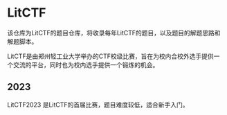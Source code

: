 # LitCTF
该仓库为LitCTF的题目仓库，将收录每年LitCTF的题目，以及题目的解题思路和解题脚本。

LitCTF是由郑州轻工业大学举办的CTF校级比赛，旨在为校内合校外选手提供一个交流的平台，同时也为校内选手提供一个锻炼的机会。

## 2023

LitCTF2023 是LitCTF的首届比赛，题目难度较低，适合新手入门。
